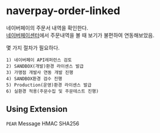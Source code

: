 # naverpay-order-linked  
네이버페이의 주문서 내역을 확인한다.  
[네이버페이센터](https://admin.pay.naver.com/)에서 주문내역을 볼 때 보기가 불편하여 연동해보았음.

몇 가지 절차가 필요하다.

`1) 네이버페이 API레퍼런스 검토`  
`2) SANDBOX(개발)환경 라이센스 발급`  
`3) 가맹점 개발사 연동 개발 진행`  
`4) SANDBOX환경 검수 진행`  
`5) Production(운영)환경 라이센스 발급`    
`6) 실환경 적용(주문수집 및 주문테스트 진행)`  

## Using Extension
`PEAR` Message HMAC SHA256









